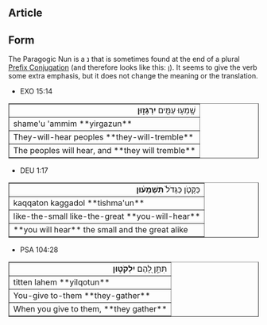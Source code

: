 ## Article

## Form
The Paragogic Nun is a נ that is sometimes found at the end of a plural [Prefix Conjugation](https://git.door43.org/Door43/en-uhg/src/master/content/verb_imperfect/02.md) (and therefore looks like this: ן). It seems to give the verb some extra emphasis, but it does not change the meaning or the translation.

* EXO 15:14
<table border="1" class="docutils">
<colgroup>
<col width="100%" />
</colgroup>
<tbody valign="top">
<tr class="row-odd" align="right"><td>שָֽׁמְע֥וּ עַמִּ֖ים <b>יִרְגָּז֑וּן</b></td>
</tr>
<tr class="row-even"><td>shame'u 'ammim **yirgazun**</td>
</tr>
<tr class="row-odd"><td>They-will-hear peoples **they-will-tremble**</td>
</tr>
<tr class="row-even"><td>The peoples will hear, and **they will tremble**</td>
</tr>
</tbody>
</table>

* DEU 1:17
<table border="1" class="docutils">
<colgroup>
<col width="100%" />
</colgroup>
<tbody valign="top">
<tr class="row-odd" align="right"><td>כַּקָּטֹ֤ן כַּגָּדֹל֙ <b>תִּשְׁמָע֔וּן</b></td>
</tr>
<tr class="row-even"><td>kaqqaton kaggadol **tishma'un**</td>
</tr>
<tr class="row-odd"><td>like-the-small like-the-great **you-will-hear**</td>
</tr>
<tr class="row-even"><td>**you will hear** the small and the great alike</td>
</tr>
</tbody>
</table>

* PSA 104:28
<table border="1" class="docutils">
<colgroup>
<col width="100%" />
</colgroup>
<tbody valign="top">
<tr class="row-odd" align="right"><td>תִּתֵּ֣ן לָ֭הֶם <b>יִלְקֹט֑וּן</b></td>
</tr>
<tr class="row-even"><td>titten lahem **yilqotun**</td>
</tr>
<tr class="row-odd"><td>You-give to-them **they-gather**</td>
</tr>
<tr class="row-even"><td>When you give to them, **they gather**</td>
</tr>
</tbody>
</table>
